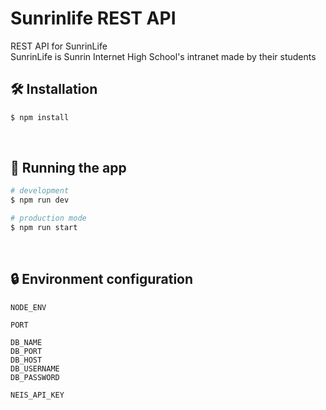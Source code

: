 # Sunrinlife REST API
REST API for SunrinLife <br>
SunrinLife is Sunrin Internet High School's intranet made by their students

## 🛠️ Installation

```bash
$ npm install
```

<br/>

## 🚀 Running the app

```bash
# development
$ npm run dev

# production mode
$ npm run start
```

<br/>

## 🔒 Environment configuration

```
NODE_ENV

PORT

DB_NAME
DB_PORT
DB_HOST
DB_USERNAME
DB_PASSWORD

NEIS_API_KEY
```


<br/><br/>
